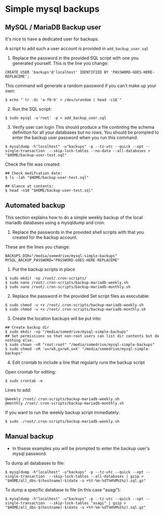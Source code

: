 # Simple mysql backups

## MySQL / MariaDB Backup user
It's nice to have a dedicated user for backups.

A script to add such a user account is provided in `add_backup_user.sql`

1. Replace the password in the provided SQL script with one you generated yourself.
This is the line you change:
```
CREATE USER 'backups'@'localhost' IDENTIFIED BY 'PASSWORD-GOES-HERE-REPLACEME';
```

This command will generate a random password if you can't make up your own:
```
$ echo "`tr -dc 'a-f0-9' < /dev/urandom | head -c16`"
```

2. Run the SQL script:
```
$ sudo mysql -u'root' -p < add_backup_user.sql
```

3. Verify user can login
This should produce a file continting the schema definition for all your databases but no rows.
You should be prompted to enter the backup user password when you run this command.
```
$ mysqldump -h"localhost" -u"backups" -p --tz-utc --quick --opt --single-transaction  --skip-lock-tables --no-data --all-databases > "$HOME/backup-user-test.sql"
```

Check the file was created:
```
## Check modifcation date:
$ ls -lah "$HOME/backup-user-test.sql"

## Glance at contents:
$ head -n10 "$HOME/backup-user-test.sql"
```


## Automated backup
This section explains how to do a simple weekly backup of the local mariadb databases using a mysqldump and cron.


1. Replace the passwords in the provided shell scripts with that you created for the backup account.

These are the lines you change:
```
BACKUPS_DIR="/media/somedrive/mysql-simple-backups"
MYSQL_BACKUP_PASSWORD="PASSWORD-GOES-HERE-REPLACEME"
```


1. Put the backup scripts in place
```
$ sudo mkdir -vp /root/.cron-scripts/
$ sudo nano /root/.cron-scripts/backup-mariadb-weekly.sh
$ sudo nano /root/.cron-scripts/backup-mariadb-monthly.sh
```
2. Replace the password in the provided 
Set script files as executable:
```
$ sudo chmod -v +x /root/.cron-scripts/backup-mariadb-weekly.sh
$ sudo chmod -v +x /root/.cron-scripts/backup-mariadb-monthly.sh
```


3. Create the location backups will be put into:
```
## Create backup dir
$ sudo mkdir -vp "/media/somedrive/mysql-simple-backups"
## Set permissions so that non-root users can list dir contents but do nothing else.
$ sudo chown -vR "root:root" "/media/somedrive/mysql-simple-backups"
$ sudo chmod -vR 'u=rwX,g=rwX,o=X' "/media/somedrive/mysql-simple-backups"
```

4. Edit crontab to include a line that regularly runs the backup script

Open crontab for editing:
```
$ sudo crontab -e
```

Lines to add:
```
@weekly /root/.cron-scripts/backup-mariadb-weekly.sh
@monthly /root/.cron-scripts/backup-mariadb-monthly.sh
```

If you want to run the weekly backup script immediately:
```
$ sudo ./root/.cron-scripts/backup-mariadb-weekly.sh
```


## Manual backup
* In thsese examples you will be prompted to enter the backup user's mysql password.

To dump all databases to file:
```
$ mysqldump -h"localhost" -u"backups" -p --tz-utc --quick --opt --single-transaction  --skip-lock-tables --all-databases | gzip > "$HOME/all_dbs-$(hostname)-$(date -u +%Y-%m-%dT%H%M%S%z).sql.gz"
```

To dump a specific database to file (in this case "asagi"):
```
$ mysqldump -h"localhost" -u"backups" -p --tz-utc --quick --opt --single-transaction  --skip-lock-tables "asagi" | gzip > "$HOME/all_dbs-$(hostname)-$(date -u +%Y-%m-%dT%H%M%S%z).sql.gz"
```
